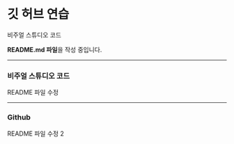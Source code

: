 # 깃 허브 연습

비주얼 스튜디오 코드


**README.md 파일**을 작성 중입니다.

------------------------------

### 비주얼 스튜디오 코드

README 파일 수정

------------------------------

### Github

README 파일 수정 2
